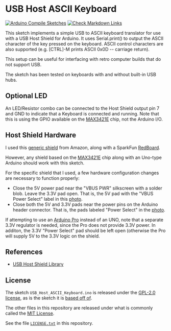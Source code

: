 # USB Host ASCII Keyboard

[![Arduino Compile Sketches](https://github.com/Andy4495/USB_Host_ASCII_Keyboard/actions/workflows/arduino-compile-sketches.yml/badge.svg)](https://github.com/Andy4495/USB_Host_ASCII_Keyboard/actions/workflows/arduino-compile-sketches.yml)
[![Check Markdown Links](https://github.com/Andy4495/USB_Host_ASCII_Keyboard/actions/workflows/check-links.yml/badge.svg)](https://github.com/Andy4495/USB_Host_ASCII_Keyboard/actions/workflows/check-links.yml)

This sketch implements a simple USB to ASCII keyboard translator for use with a USB Host Shield for Arduino. It uses Serial.print() to output the ASCII character of the key pressed on the keyboard. ASCII control characters are also supported (e.g. [CTRL]-M prints ASCII 0x0D -- carriage return).

This setup can be useful for interfacing with retro computer builds that do not support USB.

The sketch has been tested on keyboards with and without built-in USB hubs.

## Optional LED

An LED/Resistor combo can be connected to the Host Shield output pin 7 and GND to indicate that a Keyboard is connected and running. Note that this is using the GPIO available on the [MAX3421E][3] chip, not the Arduino I/O.

## Host Shield Hardware

I used this [generic shield][2] from Amazon, along with a SparkFun [RedBoard][4].

However, any shield based on the [MAX3421E][3] chip along with an Uno-type Arduino should work with this sketch.

For the specific shield that I used, a few hardware configuration changes are necessary to function properly:

- Close the 5V power pad near the "VBUS PWR" silkscreen with a solder blob. Leave the 3.3V pad open. That is, the 5V pad with the "VBUS Power Select" label in this [photo][6].
- Close both the 5V and 3.3V pads near the power pins on the Arduino header connector. That is, the pads labeled "Power Select" in the [photo][6].

If attempting to use an [Arduino Pro][7] instead of an UNO, note that a separate 3.3V regulator is needed, since the Pro does not provide 3.3V power. In additon, the 3.3V "Power Select" pad should be left open (otherwise the Pro will supply 5V to the 3.3V logic on the shield.

## References

- [USB Host Shield Library][1]

## License

The sketch `USB_Host_ASCII_Keyboard.ino` is released under the [GPL-2.0 license][8], as is the sketch it is [based off of][9].

The other files in this repository are released under what is commonly called the [MIT License][100].

See the file [`LICENSE.txt`][101] in this repository.

[1]: https://github.com/felis/USB_Host_Shield_2.0
[2]: https://www.amazon.com/gp/product/B07J2KKGZ4
[3]: https://www.analog.com/en/products/max3421e.html
[4]: https://www.sparkfun.com/products/13975
[6]: ./extras/USB-Host-Shield.jpg
[7]: https://www.sparkfun.com/products/10915
[8]: https://www.gnu.org/licenses/old-licenses/gpl-2.0.en.html
[9]: https://github.com/felis/USB_Host_Shield_2.0/blob/master/examples/HID/USBHIDBootKbd/USBHIDBootKbd.ino
[100]: https://choosealicense.com/licenses/mit/
[101]: ./LICENSE.txt
[//]: # ([200]: https://github.com/Andy4495/USB_Host_ASCII_Keyboard)
[//]: # ([5]: https://chome.nerpa.tech/arduino_usb_host_shield_projects/)
[//]: # ([3]: https://www.maximintegrated.com/en/products/interface/controllers-expanders/MAX3421E.html)
